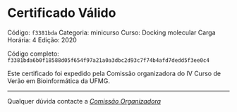 # Certificado Válido

Código: `f3381bda`
Categoria: minicurso
Curso: Docking molecular
Carga Horária: 4
Edição: 2020


Código completo: `f3381bda6b0f18588d05f654f97a21a0a3dbc2d93c7f74b4afd7dedd5f3ee0c4`


Este certificado foi expedido pela Comissão organizadora do IV Curso de Verão em Bioinformática da UFMG.

----

Qualquer dúvida contacte a [_Comissão Organizadora_](<mailto:cursobioinfoufmg@gmail.com$subject=[Certificados]>)

